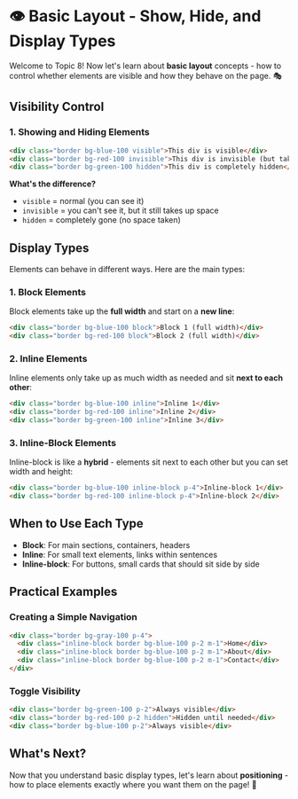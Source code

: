 # 👁️ Basic Layout - Show, Hide, and Display Types

Welcome to Topic 8! Now let's learn about **basic layout** concepts - how to control whether elements are visible and how they behave on the page. 🎭

## Visibility Control

### 1. Showing and Hiding Elements

```html
<div class="border bg-blue-100 visible">This div is visible</div>
<div class="border bg-red-100 invisible">This div is invisible (but takes up space)</div>
<div class="border bg-green-100 hidden">This div is completely hidden</div>
```

**What's the difference?**
- `visible` = normal (you can see it)
- `invisible` = you can't see it, but it still takes up space
- `hidden` = completely gone (no space taken)

## Display Types

Elements can behave in different ways. Here are the main types:

### 1. Block Elements

Block elements take up the **full width** and start on a **new line**:

```html
<div class="border bg-blue-100 block">Block 1 (full width)</div>
<div class="border bg-red-100 block">Block 2 (full width)</div>
```

### 2. Inline Elements

Inline elements only take up as much width as needed and sit **next to each other**:

```html
<div class="border bg-blue-100 inline">Inline 1</div>
<div class="border bg-red-100 inline">Inline 2</div>
<div class="border bg-green-100 inline">Inline 3</div>
```

### 3. Inline-Block Elements

Inline-block is like a **hybrid** - elements sit next to each other but you can set width and height:

```html
<div class="border bg-blue-100 inline-block p-4">Inline-block 1</div>
<div class="border bg-red-100 inline-block p-4">Inline-block 2</div>
```

## When to Use Each Type

- **Block**: For main sections, containers, headers
- **Inline**: For small text elements, links within sentences  
- **Inline-block**: For buttons, small cards that should sit side by side

## Practical Examples

### Creating a Simple Navigation

```html
<div class="border bg-gray-100 p-4">
  <div class="inline-block border bg-blue-100 p-2 m-1">Home</div>
  <div class="inline-block border bg-blue-100 p-2 m-1">About</div>
  <div class="inline-block border bg-blue-100 p-2 m-1">Contact</div>
</div>
```

### Toggle Visibility

```html
<div class="border bg-green-100 p-2">Always visible</div>
<div class="border bg-red-100 p-2 hidden">Hidden until needed</div>
<div class="border bg-blue-100 p-2">Always visible</div>
```

## What's Next?

Now that you understand basic display types, let's learn about **positioning** - how to place elements exactly where you want them on the page! 🎯
